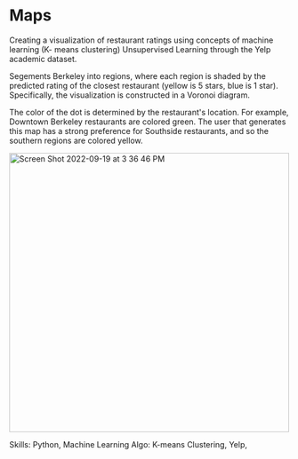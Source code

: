 # Maps


Creating a visualization of restaurant ratings using concepts of machine learning (K- means clustering) Unsupervised Learning through the Yelp academic dataset. 

Segements Berkeley into regions, where each region is shaded by the predicted rating of the closest restaurant (yellow is 5 stars, blue is 1 star). Specifically, the visualization is constructed in a Voronoi diagram.

The color of the dot is determined by the restaurant's location. For example, Downtown Berkeley restaurants are colored green. The user that generates this map has a strong preference for Southside restaurants, and so the southern regions are colored yellow.


<img width="503" alt="Screen Shot 2022-09-19 at 3 36 46 PM" src="https://user-images.githubusercontent.com/107953902/191132147-f90b8bda-c49d-4f12-826a-7eb4375130aa.png">


Skills: Python, Machine Learning Algo: K-means Clustering, Yelp, 

